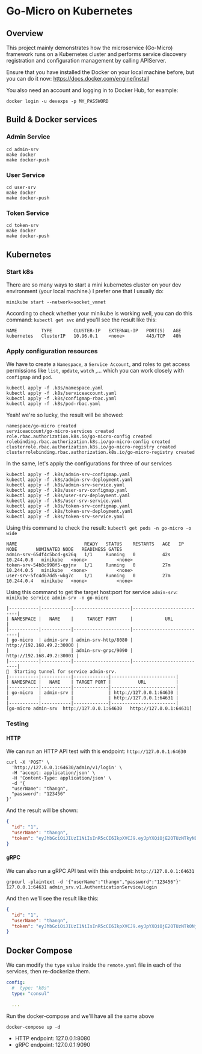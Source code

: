 # Go-Micro on Kubernetes

## Overview

This project mainly demonstrates how the microservice (Go-Micro) framework runs on a Kubernetes cluster and performs
service discovery registration and configuration management by calling APIServer.

Ensure that you have installed the Docker on your local machine before, but you can do it
now: https://docs.docker.com/engine/install

You also need an account and logging in to Docker Hub, for example:

```shell
docker login -u devexps -p MY_PASSWORD
```

## Build & Docker services

### Admin Service

```shell
cd admin-srv
make docker
make docker-push
```

### User Service

```shell
cd user-srv
make docker 
make docker-push
```

### Token Service

```shell
cd token-srv
make docker
make docker-push
```

## Kubernetes

### Start k8s

There are so many ways to start a mini kubernetes cluster on your dev environment (your local machine.)
I prefer one that I usually do:

```shell
minikube start --network=socket_vmnet
```

According to check whether your minikube is working well, you can do this command: `kubectl get svc` and you'll see the
result like this:

```text
NAME         TYPE        CLUSTER-IP   EXTERNAL-IP   PORT(S)   AGE
kubernetes   ClusterIP   10.96.0.1    <none>        443/TCP   40h
```

### Apply configuration resources

We have to create a `Namespace`, a `Service Account`, and roles to get access permissions like `list`, `update`, `watch`
,... which you can work closely with `configmap` and `pod`.

```shell
kubectl apply -f .k8s/namespace.yaml
kubectl apply -f .k8s/serviceaccount.yaml
kubectl apply -f .k8s/configmap-rbac.yaml
kubectl apply -f .k8s/pod-rbac.yaml
```

Yeah! we're so lucky, the result will be showed:

```text
namespace/go-micro created
serviceaccount/go-micro-services created
role.rbac.authorization.k8s.io/go-micro-config created
rolebinding.rbac.authorization.k8s.io/go-micro-config created
clusterrole.rbac.authorization.k8s.io/go-micro-registry created
clusterrolebinding.rbac.authorization.k8s.io/go-micro-registry created
```

In the same, let's apply the configurations for three of our services

```shell
kubectl apply -f .k8s/admin-srv-configmap.yaml
kubectl apply -f .k8s/admin-srv-deployment.yaml
kubectl apply -f .k8s/admin-srv-service.yaml
kubectl apply -f .k8s/user-srv-configmap.yaml
kubectl apply -f .k8s/user-srv-deployment.yaml
kubectl apply -f .k8s/user-srv-service.yaml
kubectl apply -f .k8s/token-srv-configmap.yaml
kubectl apply -f .k8s/token-srv-deployment.yaml
kubectl apply -f .k8s/token-srv-service.yaml
```

Using this command to check the result: `kubectl get pods -n go-micro -o wide`

```text
NAME                         READY   STATUS    RESTARTS   AGE   IP           NODE       NOMINATED NODE   READINESS GATES
admin-srv-65df4c5bcd-gs26q   1/1     Running   0          42s   10.244.0.8   minikube   <none>           <none>
token-srv-54b8c998f5-qpjnv   1/1     Running   0          27m   10.244.0.5   minikube   <none>           <none>
user-srv-5fc4d67dd5-wkg7c    1/1     Running   0          27m   10.244.0.4   minikube   <none>           <none>
```

Using this command to get the target host:port for service `admin-srv`: `minikube service admin-srv -n go-micro`

```text
|-----------|-----------|---------------------|---------------------------|
| NAMESPACE |   NAME    |     TARGET PORT     |            URL            |
|-----------|-----------|---------------------|---------------------------|
| go-micro  | admin-srv | admin-srv-http/8080 | http://192.168.49.2:30000 |
|           |           | admin-srv-grpc/9090 | http://192.168.49.2:30001 |
|-----------|-----------|---------------------|---------------------------|
🏃  Starting tunnel for service admin-srv.
|-----------|-----------|-------------|------------------------|
| NAMESPACE |   NAME    | TARGET PORT |          URL           |
|-----------|-----------|-------------|------------------------|
| go-micro  | admin-srv |             | http://127.0.0.1:64630 |
|           |           |             | http://127.0.0.1:64631 |
|-----------|-----------|-------------|------------------------|
[go-micro admin-srv  http://127.0.0.1:64630   http://127.0.0.1:64631]
```

### Testing

#### HTTP

We can run an HTTP API test with this endpoint: `http://127.0.0.1:64630`

```shell
curl -X 'POST' \
  'http://127.0.0.1:64630/admin/v1/login' \
  -H 'accept: application/json' \
  -H 'Content-Type: application/json' \
  -d '{
  "userName": "thangn",
  "password": "123456"
}'
```

And the result will be shown:

```json
{
  "id": "1",
  "userName": "thangn",
  "token": "eyJhbGciOiJIUzI1NiIsInR5cCI6IkpXVCJ9.eyJpYXQiOjE2OTUzNTkyNDYsInBsYXRmb3JtIjoiVE9LRU5fUExBVEZPUk1fV0VCIiwic3ViIjoidGhhbmduIiwidWlkIjoiMSJ9.kieQAm75DWlb6Pa7hmX76dpzNDJXwGNpbLpfA-Jcy_o"
}
```

#### gRPC

We can also run a gRPC API test with this endpoint: `http://127.0.0.1:64631`

```shell
grpcurl -plaintext -d '{"userName":"thangn","password":"123456"}' 127.0.0.1:64631 admin_srv.v1.AuthenticationService/Login
```

And then we'll see the result like this:

```json
{
  "id": "1",
  "userName": "thangn",
  "token": "eyJhbGciOiJIUzI1NiIsInR5cCI6IkpXVCJ9.eyJpYXQiOjE2OTUzNTk0NjcsInBsYXRmb3JtIjoiVE9LRU5fUExBVEZPUk1fV0VCIiwic3ViIjoidGhhbmduIiwidWlkIjoiMSJ9.tLKmZUe2TW6X4DOWVDfkLBz8fKwPN6LgYjcQuLTZlu0"
}
```

## Docker Compose

We can modify the `type` value inside the `remote.yaml` file in each of the services, then re-dockerize them.

```yaml
config:
  #  type: "k8s"
  type: "consul"

  ...
```

Run the docker-compose and we'll have all the same above

```shell
docker-compose up -d
```

- HTTP endpoint: 127.0.0.1:8080
- gRPC endpoint: 127.0.0.1:9090